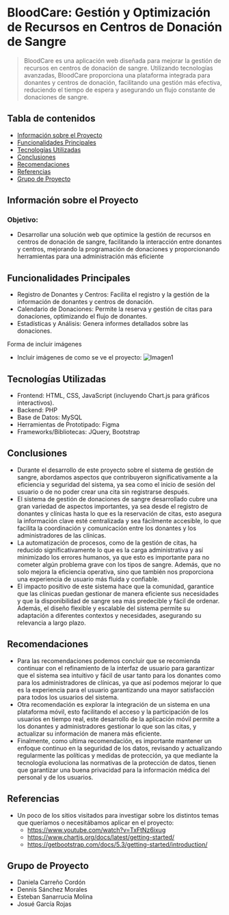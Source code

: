 # BloodCare: Gestión y Optimización de Recursos en Centros de Donación de Sangre
> BloodCare es una aplicación web diseñada para mejorar la gestión de recursos en centros de donación de sangre. Utilizando tecnologías avanzadas, BloodCare proporciona una plataforma integrada para donantes y centros de donación, facilitando una gestión más efectiva, reduciendo el tiempo de espera y asegurando un flujo constante de donaciones de sangre.

## Tabla de contenidos
* [Información sobre el Proyecto](#proyecto)
* [Funcionalidades Principales](#funcionalidades)
* [Tecnologías Utilizadas](#tecnologías)
* [Conclusiones](#conclusiones)
* [Recomendaciones](#recomendaciones)
* [Referencias](#referencias)
* [Grupo de Proyecto](#grupo)

## Información sobre el Proyecto <a name="proyecto"></a> 
  ### Objetivo:
  - Desarrollar una solución web que optimice la gestión de recursos en centros de donación de sangre, facilitando la interacción entre donantes y centros, mejorando la programación de donaciones y proporcionando herramientas para una administración más eficiente

## Funcionalidades Principales <a name="funcionalidades"></a> 
- Registro de Donantes y Centros: Facilita el registro y la gestión de la información de donantes y centros de donación.
- Calendario de Donaciones: Permite la reserva y gestión de citas para donaciones, optimizando el flujo de donantes.
- Estadísticas y Análisis: Genera informes detallados sobre las donaciones.

Forma de incluir imágenes
  - Incluir imágenes de como se ve el proyecto:
  ![Imagen1](https://user-images.githubusercontent.com/69361149/160888732-44fef9de-b60b-43e3-ba1e-1bf1ae004b52.png)

## Tecnologías Utilizadas <a name="tecnologías"></a> 
- Frontend: HTML, CSS, JavaScript (incluyendo Chart.js para gráficos interactivos).
- Backend: PHP
- Base de Datos: MySQL
- Herramientas de Prototipado: Figma
- Frameworks/Bibliotecas: JQuery, Bootstrap

## Conclusiones <a name="conclusiones"></a> 
- Durante el desarrollo de este proyecto sobre el sistema de gestión de sangre, abordamos aspectos que contribuyeron significativamente a la eficiencia y seguridad del sistema, ya sea como el inicio de sesión del usuario o de no poder crear una cita sin registrarse después.
- El sistema de gestión de donaciones de sangre desarrollado cubre una gran variedad de aspectos importantes, ya sea desde el registro de donantes y clínicas hasta lo que es la reservación de citas, esto asegura la información clave esté centralizada y sea fácilmente accesible, lo que facilita la coordinación y comunicación entre los donantes y los administradores de las clínicas.
- La automatización de procesos, como de la gestión de citas, ha reducido significativamente lo que es la carga administrativa y así minimizado los errores humanos, ya que esto es importante para no cometer algún problema grave con los tipos de sangre. Además, que no solo mejora la eficiencia operativa, sino que también nos proporciona una experiencia de usuario más fluida y confiable.
- El impacto positivo de este sistema hace que la comunidad, garantice que las clínicas puedan gestionar de manera eficiente sus necesidades y que la disponibilidad de sangre sea más predecible y fácil de ordenar. Además, el diseño flexible y escalable del sistema permite su adaptación a diferentes contextos y necesidades, asegurando su relevancia a largo plazo.

## Recomendaciones <a name="recomendaciones"></a> 
- Para las recomendaciones podemos concluir que se recomienda continuar con el refinamiento de la interfaz de usuario para garantizar que el sistema sea intuitivo y fácil de usar tanto para los donantes como para los administradores de clínicas, ya que así podemos mejorar lo que es la experiencia para el usuario garantizando una mayor satisfacción para todos los usuarios del sistema.
- Otra recomendación es explorar la integración de un sistema en una plataforma móvil, esto facilitando el acceso y la participación de los usuarios en tiempo real, este desarrollo de la aplicación móvil permite a los donantes y administradores gestionar lo que son las citas, y actualizar su información de manera más eficiente.
- Finalmente, como ultima recomendación, es importante mantener un enfoque continuo en la seguridad de los datos, revisando y actualizando regularmente las políticas y medidas de protección, ya que mediante la tecnología evoluciona las normativas de la protección de datos, tienen que garantizar una buena privacidad para la información médica del personal y de los usuarios. 

## Referencias <a name="referencias"></a> 
- Un poco de los sitios visitados para investigar sobre los distintos temas que queríamos o necesitábamos aplicar en el proyecto:
  - https://www.youtube.com/watch?v=TxFtNz6ixug
  - https://www.chartjs.org/docs/latest/getting-started/
  - https://getbootstrap.com/docs/5.3/getting-started/introduction/

## Grupo de Proyecto <a name="grupo"></a> 
* Daniela Carreño Cordón
* Dennis Sánchez Morales
* Esteban Sanarrucia Molina
* Josué García Rojas
